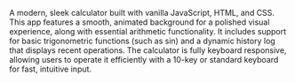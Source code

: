 A modern, sleek calculator built with vanilla JavaScript, HTML, and CSS. This app features a smooth, animated background for a polished visual experience, along with essential arithmetic functionality.
It includes support for basic trigonometric functions (such as sin) and a dynamic history log that displays recent operations.
The calculator is fully keyboard responsive, allowing users to operate it efficiently with a 10-key or standard keyboard for fast, intuitive input.
